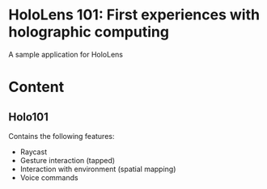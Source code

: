 # HoloLens 101: First experiences with holographic computing

A sample application for HoloLens

# Content

## Holo101

Contains the following features:

- Raycast
- Gesture interaction (tapped)
- Interaction with environment (spatial mapping)
- Voice commands
